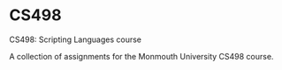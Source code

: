 CS498
=====

CS498: Scripting Languages course

A collection of assignments for the Monmouth University CS498 course.
